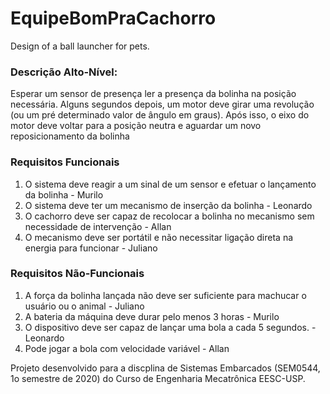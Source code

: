 # EquipeBomPraCachorro
Design of a ball launcher for pets.

### Descrição Alto-Nível: 
Esperar um sensor de presença ler a presença da bolinha na posição necessária. Alguns segundos depois, um motor deve girar uma revolução (ou um pré determinado valor de ângulo em graus). Após isso, o eixo do motor deve voltar para a posição neutra e aguardar um novo reposicionamento da bolinha

### Requisitos Funcionais 
1. O sistema deve reagir a um sinal de um sensor e efetuar o lançamento da bolinha - Murilo
2. O sistema deve ter um mecanismo de inserção da bolinha - Leonardo  
3. O cachorro deve ser capaz de recolocar a bolinha no mecanismo sem necessidade de intervenção - Allan 
4. O mecanismo deve ser portátil e não necessitar ligação direta na energia para funcionar - Juliano

### Requisitos Não-Funcionais 
1. A força da bolinha lançada não deve ser suficiente para machucar o usuário ou o animal - Juliano
2. A bateria da máquina deve durar pelo menos 3 horas - Murilo
3. O dispositivo deve ser capaz de lançar uma bola a cada 5 segundos. - Leonardo
4. Pode jogar a bola com velocidade variável - Allan

Projeto desenvolvido para a discplina de Sistemas Embarcados (SEM0544, 1o semestre de 2020) do Curso de Engenharia Mecatrônica EESC-USP.
